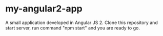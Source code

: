 # my-angular2-app
A small application developed in Angular JS 2.
Clone this repository and start server, run command "npm start" and you are ready to go.


